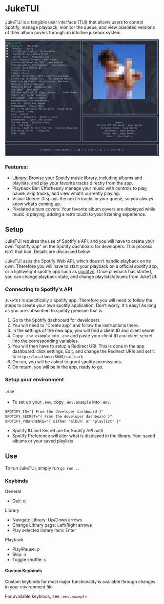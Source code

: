 # JukeTUI

JukeTUI is a tangible user interface (TUI) that allows users to control Spotify, manage playback, monitor the queue, and view pixelated versions of their album covers through an intuitive jukebox system.

![JukeTUI App Preview](/screenshots/app-preview.png)

### Features:

- Library: Browse your Spotify music library, including albums and playlists, and play your favorite tracks directly from the app.
- Playback Bar: Effortlessly manage your music with controls to play, pause, skip tracks, and view what’s currently playing.
- Visual Queue: Displays the next 5 tracks in your queue, so you always know what’s coming up.
- Pixelated album covers: Your favorite album covers are displayed while music is playing, adding a retro touch to your listening experience.

## Setup

JukeTUI requires the use of Spotify's API, and you will have to create your own "spotify app" on the Spotify dashboard for developers. This process isn't that bad. Details are discussed below

JukeTUI uses the Spotify Web API, which doesn't handle playback on its own. Therefore you will have to start your playback on a official spotify app, or a lightweight spotify app such as [spotifyd](https://github.com/Spotifyd/spotifyd). Once playback has started, you can change playback state, and change playlists/albums from JukeTUI.

### Connecting to Spotify's API

`JukeTUI` is specifically a spotify app. Therefore you will need to follow the steps to create your own spotify application. Don't worry, it's easy! As long as you are subscribed to spotify premium that is.

1. Go to the Spotify dashboard for developers
2. You will need to "Create app" and follow the instructions there.
3. In the settings of the new app, you will find a client ID and client secret
4. Copy `.env.example` into `.env` and paste your client ID and client secret into the corresponding variables.
5. You will then have to setup a Redirect URI. This is done in the app dashboard. click settings, Edit, and change the Redirect URIs and set it to `http://localhost:8080/callback`
6. On run, you will be asked to grant spotify permissions.
7. On return, you will be in the app, ready to go.

### Setup your environment

#### `.env`

- To set up your `.env`, copy `.env.example` into `.env`.

```
SPOTIFY_ID="{ From the developer dashboard }"
SPOTIFY_SECRET="{ From the developer dashboard }"
SPOTIFY_PREFERENCE="{ Either 'album' or 'playlist' }"
```

- Spotify ID and Secret are for Spotify API auth
- Spotify Preference will alter what is displayed in the library. Your saved albums or your saved playlists.

## Use

To run JukeTUI, simply run `go run .`.

### Keybinds

General

- Quit: q

Library

- Navigate Library: Up/Down arrows
- Change Library page: Left/Right arrows
- Play selected library item: Enter

Playback

- Play/Pause: p
- Skip: n
- Toggle shuffle: s

#### Custom Keybinds

Custom keybinds for most major functionality is available through changes in your environment file.

For available keybinds, see `.env.example`
